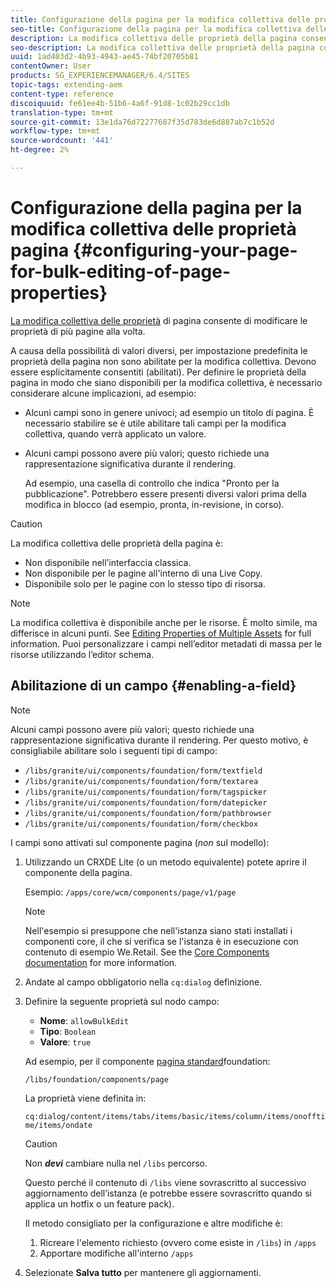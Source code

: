 ```yaml
---
title: Configurazione della pagina per la modifica collettiva delle proprietà pagina
seo-title: Configurazione della pagina per la modifica collettiva delle proprietà pagina
description: La modifica collettiva delle proprietà della pagina consente di modificare le proprietà di più pagine contemporaneamente
seo-description: La modifica collettiva delle proprietà della pagina consente di modificare le proprietà di più pagine contemporaneamente
uuid: 1ad403d2-4b93-4943-ae45-74bf20705b81
contentOwner: User
products: SG_EXPERIENCEMANAGER/6.4/SITES
topic-tags: extending-aem
content-type: reference
discoiquuid: fe61ee4b-51b6-4a6f-91d8-1c02b29cc1db
translation-type: tm+mt
source-git-commit: 13e1da76d72277687f35d783de6d887ab7c1b52d
workflow-type: tm+mt
source-wordcount: '441'
ht-degree: 2%

---
```



# Configurazione della pagina per la modifica collettiva delle proprietà pagina {#configuring-your-page-for-bulk-editing-of-page-properties}

[La modifica collettiva delle proprietà](/help/sites-authoring/editing-page-properties.md#from-the-sites-console-multiple-pages) di pagina consente di modificare le proprietà di più pagine alla volta.

A causa della possibilità di valori diversi, per impostazione predefinita le proprietà della pagina non sono abilitate per la modifica collettiva. Devono essere esplicitamente consentiti (abilitati). Per definire le proprietà della pagina in modo che siano disponibili per la modifica collettiva, è necessario considerare alcune implicazioni, ad esempio:

* Alcuni campi sono in genere univoci; ad esempio un titolo di pagina. È necessario stabilire se è utile abilitare tali campi per la modifica collettiva, quando verrà applicato un valore.
* Alcuni campi possono avere più valori; questo richiede una rappresentazione significativa durante il rendering.

   Ad esempio, una casella di controllo che indica &quot;Pronto per la pubblicazione&quot;. Potrebbero essere presenti diversi valori prima della modifica in blocco (ad esempio, pronta, in-revisione, in corso).

>[!CAUTION]
>
>La modifica collettiva delle proprietà della pagina è:
>
>* Non disponibile nell’interfaccia classica.
>* Non disponibile per le pagine all&#39;interno di una Live Copy.
>* Disponibile solo per le pagine con lo stesso tipo di risorsa.

>



>[!NOTE]
>
>La modifica collettiva è disponibile anche per le risorse. È molto simile, ma differisce in alcuni punti. See [Editing Properties of Multiple Assets](/help/assets/managing-multiple-assets.md) for full information. Puoi personalizzare i campi nell’editor metadati di massa per le risorse utilizzando l’editor [](/help/assets/metadata-schemas.md)schema.

## Abilitazione di un campo {#enabling-a-field}

>[!NOTE]
>
>Alcuni campi possono avere più valori; questo richiede una rappresentazione significativa durante il rendering. Per questo motivo, è consigliabile abilitare solo i seguenti tipi di campo:
>
>* `/libs/granite/ui/components/foundation/form/textfield`
>* `/libs/granite/ui/components/foundation/form/textarea`
>* `/libs/granite/ui/components/foundation/form/tagspicker`
>* `/libs/granite/ui/components/foundation/form/datepicker`
>* `/libs/granite/ui/components/foundation/form/pathbrowser`
>* `/libs/granite/ui/components/foundation/form/checkbox`

>



I campi sono attivati sul componente pagina (*non* sul modello):

1. Utilizzando un CRXDE Lite (o un metodo equivalente) potete aprire il componente della pagina.

   Esempio: `/apps/core/wcm/components/page/v1/page`

   >[!NOTE]
   >
   >Nell&#39;esempio si presuppone che nell&#39;istanza siano stati installati i componenti core, il che si verifica se l&#39;istanza è in esecuzione con contenuto di esempio We.Retail. See the [Core Components documentation](https://docs.adobe.com/content/help/it-IT/experience-manager-core-components/using/introduction.html) for more information.

1. Andate al campo obbligatorio nella `cq:dialog` definizione.
1. Definire la seguente proprietà sul nodo campo:

   * **Nome**: `allowBulkEdit`
   * **Tipo**: `Boolean`
   * **Valore**: `true`

   Ad esempio, per il componente [pagina standard](/help/sites-authoring/default-components-foundation.md)foundation:

   `/libs/foundation/components/page`

   La proprietà viene definita in:

   `cq:dialog/content/items/tabs/items/basic/items/column/items/onofftime/items/ondate`

   >[!CAUTION]
   >
   >Non ***devi*** cambiare nulla nel `/libs` percorso.
   >
   >Questo perché il contenuto di `/libs` viene sovrascritto al successivo aggiornamento dell’istanza (e potrebbe essere sovrascritto quando si applica un hotfix o un feature pack).
   >
   >Il metodo consigliato per la configurazione e altre modifiche è:
   >
   >    1. Ricreare l&#39;elemento richiesto (ovvero come esiste in `/libs`) in `/apps`
   >    1. Apportare modifiche all&#39;interno `/apps`


1. Selezionate **Salva tutto** per mantenere gli aggiornamenti.


